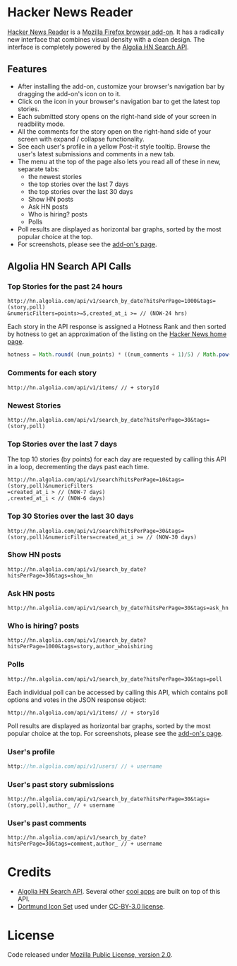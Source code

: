 # Hacker News Reader

[Hacker News Reader](https://github.com/pragmatictester/hnreader) is a [Mozilla Firefox browser add-on](https://addons.mozilla.org/en-US/firefox/addon/hacker-news-reader/). It has a radically new interface that combines visual density with a clean design. The interface is completely powered by the [Algolia HN Search API](https://hn.algolia.io/api).

## Features

* After installing the add-on, customize your browser's navigation bar by dragging the add-on's icon on to it.
* Click on the icon in your browser's navigation bar to get the latest top stories.
* Each submitted story opens on the right-hand side of your screen in readbility mode.
* All the comments for the story open on the right-hand side of your screen with expand / collapse functionality.
* See each user's profile in a yellow Post-it style tooltip. Browse the user's latest submissions and comments in a new tab.
* The menu at the top of the page also lets you read all of these in new, separate tabs: 
    * the newest stories
    * the top stories over the last 7 days 
    * the top stories over the last 30 days
    * Show HN posts
    * Ask HN posts
    * Who is hiring? posts
    * Polls
* Poll results are displayed as horizontal bar graphs, sorted by the most popular choice at the top.
* For screenshots, please see the [add-on's page](https://addons.mozilla.org/en-US/firefox/addon/hacker-news-reader/).


## Algolia HN Search API Calls

### Top Stories for the past 24 hours

```
http://hn.algolia.com/api/v1/search_by_date?hitsPerPage=1000&tags=(story,poll)
&numericFilters=points>=5,created_at_i >= // (NOW-24 hrs)
```

Each story in the API response is assigned a Hotness Rank and then sorted by hotness to get an approximation of the listing on the [Hacker News home page](https://news.ycombinator.com/).

```javascript
hotness = Math.round( (num_points) * ((num_comments + 1)/5) / Math.pow(((recency + 2)),4) );
```


### Comments for each story

```
http://hn.algolia.com/api/v1/items/ // + storyId
```


### Newest Stories

```
http://hn.algolia.com/api/v1/search_by_date?hitsPerPage=30&tags=(story,poll)
```


### Top Stories over the last 7 days
The top 10 stories (by points) for each day are requested by calling this API in a loop, decrementing the days past each time. 

```
http://hn.algolia.com/api/v1/search?hitsPerPage=10&tags=(story,poll)&numericFilters
=created_at_i > // (NOW-7 days)
,created_at_i < // (NOW-6 days)
```


### Top 30 Stories over the last 30 days

```
http://hn.algolia.com/api/v1/search?hitsPerPage=30&tags=(story,poll)&numericFilters=created_at_i >= // (NOW-30 days)
```


### Show HN posts

```
http://hn.algolia.com/api/v1/search_by_date?hitsPerPage=30&tags=show_hn
```


### Ask HN posts

```
http://hn.algolia.com/api/v1/search_by_date?hitsPerPage=30&tags=ask_hn
```


### Who is hiring? posts

```
http://hn.algolia.com/api/v1/search_by_date?hitsPerPage=1000&tags=story,author_whoishiring
```


### Polls

```
http://hn.algolia.com/api/v1/search_by_date?hitsPerPage=30&tags=poll
```

Each individual poll can be accessed by calling this API, which contains poll options and votes in the JSON response object:

```
http://hn.algolia.com/api/v1/items/ // + storyId
```

Poll results are displayed as horizontal bar graphs, sorted by the most popular choice at the top. For screenshots, please see the [add-on's page](https://addons.mozilla.org/en-US/firefox/addon/hacker-news-reader/).


### User's profile

```javascript
http://hn.algolia.com/api/v1/users/ // + username
```


### User's past story submissions

```
http://hn.algolia.com/api/v1/search_by_date?hitsPerPage=30&tags=(story,poll),author_ // + username
```


### User's past comments

```
http://hn.algolia.com/api/v1/search_by_date?hitsPerPage=30&tags=comment,author_ // + username
```

# Credits
    
* [Algolia HN Search API](https://hn.algolia.io/api). Several other [cool apps](https://hn.algolia.io/cool_apps) are built on top of this API. 
* [Dortmund Icon Set](http://pc.de/icons/#Dortmund) used under [CC-BY-3.0 license](https://creativecommons.org/licenses/by/3.0/).


# License

Code released under [Mozilla Public License, version 2.0](http://www.mozilla.org/MPL/2.0/).    
